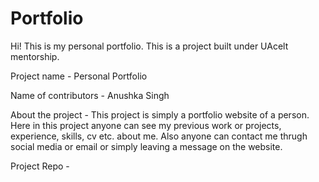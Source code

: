 # Portfolio
Hi! This is my personal portfolio.
This is a project built under UAcelt mentorship.

Project name - Personal Portfolio 

Name of contributors - Anushka Singh  

About the project -
This project is simply a portfolio website of a person. Here in this project anyone can see my previous work or projects, experience, skills, cv etc. about me. Also anyone can contact me thrugh social media or email or simply leaving a message on the website.

Project Repo - 
